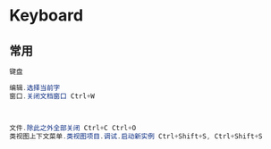 # Keyboard

## 常用

```c#
键盘

编辑.选择当前字
窗口.关闭文档窗口 Ctrl+W



文件.除此之外全部关闭 Ctrl+C Ctrl+O
类视图上下文菜单.类视图项目.调试.启动新实例 Ctrl+Shift+S, Ctrl+Shift+S
```

